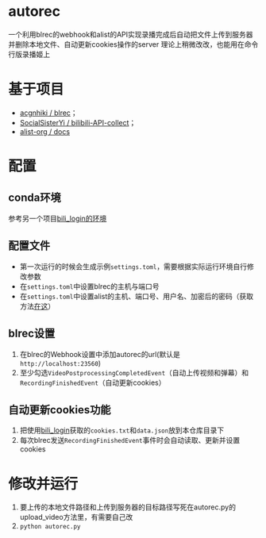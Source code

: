 # autorec
一个利用blrec的webhook和alist的API实现录播完成后自动把文件上传到服务器并删除本地文件、自动更新cookies操作的server
理论上稍微改改，也能用在命令行版录播姬上

# 基于项目
- [acgnhiki / blrec](https://github.com/acgnhiki/blrec)；
- [SocialSisterYi / bilibili-API-collect](https://github.com/SocialSisterYi/bilibili-API-collect)；
- [alist-org / docs](https://github.com/alist-org/docs)

# 配置
## conda环境
参考另一个项目[bili_login的环境](https://github.com/lue-trim/bilibiliLogin/blob/main/bili_login.yaml)
## 配置文件
- 第一次运行的时候会生成示例`settings.toml`，需要根据实际运行环境自行修改参数
- 在`settings.toml`中设置blrec的主机与端口号
- 在`settings.toml`中设置alist的主机、端口号、用户名、加密后的密码（获取方法[在这](https://alist-v3.apifox.cn/api-128101242)）
## blrec设置
1. 在blrec的Webhook设置中添加autorec的url(默认是`http://localhost:23560`)
2. 至少勾选`VideoPostprocessingCompletedEvent`（自动上传视频和弹幕）和`RecordingFinishedEvent`（自动更新cookies）
## 自动更新cookies功能
1. 把使用[bili_login](https://github.com/lue-trim/bilibiliLogin)获取的`cookies.txt`和`data.json`放到本仓库目录下
2. 每次blrec发送`RecordingFinishedEvent`事件时会自动读取、更新并设置cookies
# 修改并运行
1. 要上传的本地文件路径和上传到服务器的目标路径写死在autorec.py的upload_video方法里，有需要自己改
2. `python autorec.py`
